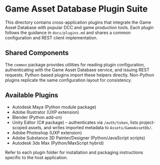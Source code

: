 # Game Asset Database Plugin Suite

This directory contains cross-application plugins that integrate the Game Asset Database with popular DCC and game production tools. Each plugin follows the guidance in `docs/plugins.md` and shares a common configuration and REST client implementation.

## Shared Components

The `common` package provides utilities for reading plugin configuration, authenticating with the Game Asset Database service, and issuing REST requests. Python-based plugins import these helpers directly. Non-Python plugins replicate the same configuration layout for consistency.

## Available Plugins

- Autodesk Maya (Python module package)
- Adobe Illustrator (UXP extension)
- Blender (Python add-on)
- Unity Editor (C# package) – authenticates via `/auth/token`, lists project-scoped assets, and writes imported metadata to `Assets/GameAssetDb/`.
- Adobe Photoshop (UXP extension)
- Adobe Substance 3D Painter/Designer (Python/JavaScript scripts)
- Autodesk 3ds Max (Python/MaxScript hybrid)

Refer to each plugin folder for installation and packaging instructions specific to the host application.
